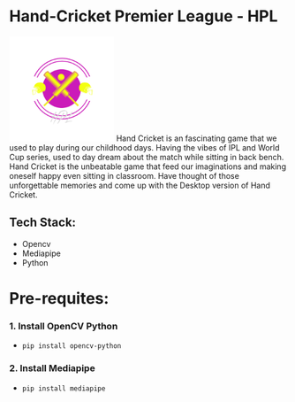 # Hand-Cricket Premier League - HPL 
<img src="https://github.com/DhanushpathiPrakash/Hand-Cricket-Using-Python/blob/main/HPL.png" width="190" height="190">
Hand Cricket is an fascinating game that we used to play during our childhood days. Having the vibes of IPL and World Cup series, used to day dream about the match while sitting in back bench. Hand Cricket is the unbeatable game that feed our imaginations and making oneself happy even sitting in classroom. Have thought of those unforgettable memories and come up with the Desktop version of Hand Cricket. 

## Tech Stack:
- Opencv
- Mediapipe
- Python

# Pre-requites:
### 1. Install OpenCV Python
  - `pip install opencv-python`
### 2. Install Mediapipe
  - `pip install mediapipe`
